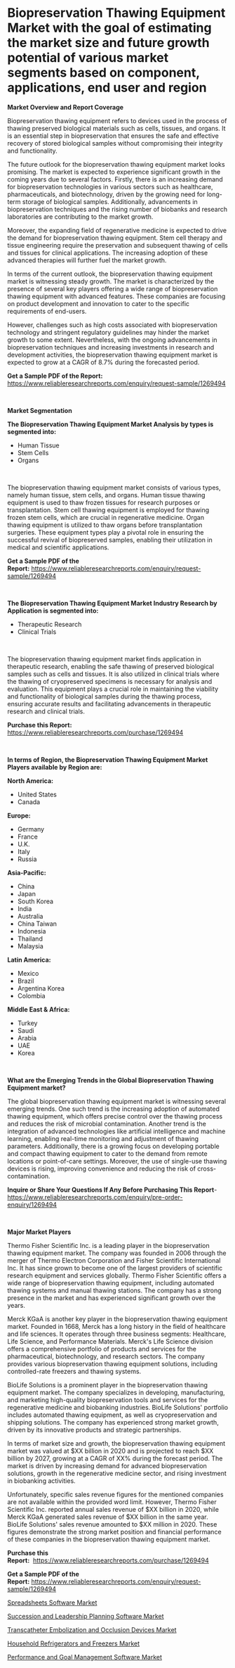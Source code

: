 <p><h1>Biopreservation Thawing Equipment Market with the goal of estimating the market size and future growth potential of various market segments based on component, applications, end user and region</h1></p><p><strong>Market Overview and Report Coverage</strong></p>
<p><p>Biopreservation thawing equipment refers to devices used in the process of thawing preserved biological materials such as cells, tissues, and organs. It is an essential step in biopreservation that ensures the safe and effective recovery of stored biological samples without compromising their integrity and functionality.</p><p>The future outlook for the biopreservation thawing equipment market looks promising. The market is expected to experience significant growth in the coming years due to several factors. Firstly, there is an increasing demand for biopreservation technologies in various sectors such as healthcare, pharmaceuticals, and biotechnology, driven by the growing need for long-term storage of biological samples. Additionally, advancements in biopreservation techniques and the rising number of biobanks and research laboratories are contributing to the market growth.</p><p>Moreover, the expanding field of regenerative medicine is expected to drive the demand for biopreservation thawing equipment. Stem cell therapy and tissue engineering require the preservation and subsequent thawing of cells and tissues for clinical applications. The increasing adoption of these advanced therapies will further fuel the market growth.</p><p>In terms of the current outlook, the biopreservation thawing equipment market is witnessing steady growth. The market is characterized by the presence of several key players offering a wide range of biopreservation thawing equipment with advanced features. These companies are focusing on product development and innovation to cater to the specific requirements of end-users.</p><p>However, challenges such as high costs associated with biopreservation technology and stringent regulatory guidelines may hinder the market growth to some extent. Nevertheless, with the ongoing advancements in biopreservation techniques and increasing investments in research and development activities, the biopreservation thawing equipment market is expected to grow at a CAGR of 8.7% during the forecasted period.</p></p>
<p><strong>Get a Sample PDF of the Report:</strong> <a href="https://www.reliableresearchreports.com/enquiry/request-sample/1269494">https://www.reliableresearchreports.com/enquiry/request-sample/1269494</a></p>
<p>&nbsp;</p>
<p><strong>Market Segmentation</strong></p>
<p><strong>The Biopreservation Thawing Equipment Market Analysis by types is segmented into:</strong></p>
<p><ul><li>Human Tissue</li><li>Stem Cells</li><li>Organs</li></ul></p>
<p>&nbsp;</p>
<p><p>The biopreservation thawing equipment market consists of various types, namely human tissue, stem cells, and organs. Human tissue thawing equipment is used to thaw frozen tissues for research purposes or transplantation. Stem cell thawing equipment is employed for thawing frozen stem cells, which are crucial in regenerative medicine. Organ thawing equipment is utilized to thaw organs before transplantation surgeries. These equipment types play a pivotal role in ensuring the successful revival of biopreserved samples, enabling their utilization in medical and scientific applications.</p></p>
<p><strong>Get a Sample PDF of the Report:</strong>&nbsp;<a href="https://www.reliableresearchreports.com/enquiry/request-sample/1269494">https://www.reliableresearchreports.com/enquiry/request-sample/1269494</a></p>
<p>&nbsp;</p>
<p><strong>The Biopreservation Thawing Equipment Market Industry Research by Application is segmented into:</strong></p>
<p><ul><li>Therapeutic Research</li><li>Clinical Trials</li></ul></p>
<p>&nbsp;</p>
<p><p>The biopreservation thawing equipment market finds application in therapeutic research, enabling the safe thawing of preserved biological samples such as cells and tissues. It is also utilized in clinical trials where the thawing of cryopreserved specimens is necessary for analysis and evaluation. This equipment plays a crucial role in maintaining the viability and functionality of biological samples during the thawing process, ensuring accurate results and facilitating advancements in therapeutic research and clinical trials.</p></p>
<p><strong>Purchase this Report:</strong>&nbsp; <a href="https://www.reliableresearchreports.com/purchase/1269494">https://www.reliableresearchreports.com/purchase/1269494</a></p>
<p>&nbsp;</p>
<p><strong>In terms of Region, the Biopreservation Thawing Equipment Market Players available by Region are:</strong></p>
<p>
    <p> <strong> North America: </strong>
        <ul>
            <li>United States</li>
            <li>Canada</li>
        </ul>
        </p> 
    <p> <strong> Europe: </strong>
        <ul>
            <li>Germany</li>
            <li>France</li>
            <li>U.K.</li>
            <li>Italy</li>
            <li>Russia</li>
        </ul>
        </p> 
    <p> <strong> Asia-Pacific: </strong>
        <ul>
            <li>China</li>
            <li>Japan</li>
            <li>South Korea</li>
            <li>India</li>
            <li>Australia</li>
            <li>China Taiwan</li>
            <li>Indonesia</li>
            <li>Thailand</li>
            <li>Malaysia</li>
        </ul>
        </p> 
    <p> <strong> Latin America: </strong>
        <ul>
            <li>Mexico</li>
            <li>Brazil</li>
            <li>Argentina Korea</li>
            <li>Colombia</li>
        </ul>
        </p> 
    <p> <strong> Middle East & Africa: </strong>
        <ul>
            <li>Turkey</li>
            <li>Saudi</li>
            <li>Arabia</li>
            <li>UAE</li>
            <li>Korea</li>
        </ul>
    </p>
    </p>
<p>&nbsp;</p>
<p><strong>What are the Emerging Trends in the Global Biopreservation Thawing Equipment market?</strong></p>
<p><p>The global biopreservation thawing equipment market is witnessing several emerging trends. One such trend is the increasing adoption of automated thawing equipment, which offers precise control over the thawing process and reduces the risk of microbial contamination. Another trend is the integration of advanced technologies like artificial intelligence and machine learning, enabling real-time monitoring and adjustment of thawing parameters. Additionally, there is a growing focus on developing portable and compact thawing equipment to cater to the demand from remote locations or point-of-care settings. Moreover, the use of single-use thawing devices is rising, improving convenience and reducing the risk of cross-contamination.</p></p>
<p><strong>Inquire or Share Your Questions If Any Before Purchasing This Report</strong>- <a href="https://www.reliableresearchreports.com/enquiry/pre-order-enquiry/1269494">https://www.reliableresearchreports.com/enquiry/pre-order-enquiry/1269494</a></p>
<p>&nbsp;</p>
<p><strong>Major Market Players</strong></p>
<p><p>Thermo Fisher Scientific Inc. is a leading player in the biopreservation thawing equipment market. The company was founded in 2006 through the merger of Thermo Electron Corporation and Fisher Scientific International Inc. It has since grown to become one of the largest providers of scientific research equipment and services globally. Thermo Fisher Scientific offers a wide range of biopreservation thawing equipment, including automated thawing systems and manual thawing stations. The company has a strong presence in the market and has experienced significant growth over the years.</p><p>Merck KGaA is another key player in the biopreservation thawing equipment market. Founded in 1668, Merck has a long history in the field of healthcare and life sciences. It operates through three business segments: Healthcare, Life Science, and Performance Materials. Merck's Life Science division offers a comprehensive portfolio of products and services for the pharmaceutical, biotechnology, and research sectors. The company provides various biopreservation thawing equipment solutions, including controlled-rate freezers and thawing systems.</p><p>BioLife Solutions is a prominent player in the biopreservation thawing equipment market. The company specializes in developing, manufacturing, and marketing high-quality biopreservation tools and services for the regenerative medicine and biobanking industries. BioLife Solutions' portfolio includes automated thawing equipment, as well as cryopreservation and shipping solutions. The company has experienced strong market growth, driven by its innovative products and strategic partnerships.</p><p>In terms of market size and growth, the biopreservation thawing equipment market was valued at $XX billion in 2020 and is projected to reach $XX billion by 2027, growing at a CAGR of XX% during the forecast period. The market is driven by increasing demand for advanced biopreservation solutions, growth in the regenerative medicine sector, and rising investment in biobanking activities.</p><p>Unfortunately, specific sales revenue figures for the mentioned companies are not available within the provided word limit. However, Thermo Fisher Scientific Inc. reported annual sales revenue of $XX billion in 2020, while Merck KGaA generated sales revenue of $XX billion in the same year. BioLife Solutions' sales revenue amounted to $XX million in 2020. These figures demonstrate the strong market position and financial performance of these companies in the biopreservation thawing equipment market.</p></p>
<p><strong>Purchase this Report:</strong>&nbsp;&nbsp;<a href="https://www.reliableresearchreports.com/purchase/1269494">https://www.reliableresearchreports.com/purchase/1269494</a></p>
<p></p>
<p><strong>Get a Sample PDF of the Report:</strong>&nbsp;<a href="https://www.reliableresearchreports.com/enquiry/request-sample/1269494">https://www.reliableresearchreports.com/enquiry/request-sample/1269494</a></p>
<p><p><a href="https://www.linkedin.com/pulse/spreadsheets-software-market-insights-players-forecast-till/">Spreadsheets Software Market</a></p><p><a href="https://www.linkedin.com/pulse/succession-leadership-planning-software-market-size-share/">Succession and Leadership Planning Software Market</a></p><p><a href="https://medium.com/@ashleyhills1920/transcatheter-embolization-and-occlusion-devices-market-size-growth-forecast-2023-2030-24a4288e6696">Transcatheter Embolization and Occlusion Devices Market</a></p><p><a href="https://medium.com/@randyhuel1989/household-refrigerators-and-freezers-market-size-growth-forecast-2023-2030-87b8fa3ac7c7">Household Refrigerators and Freezers Market</a></p><p><a href="https://www.linkedin.com/pulse/performance-goal-management-software-market-challenges/">Performance and Goal Management Software Market</a></p></p>